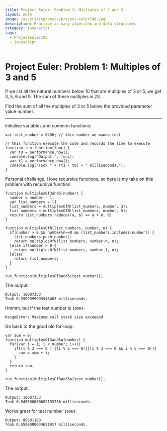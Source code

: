 ```yaml
---
title: Project Euler: Problem 1: Multiples of 3 and 5
layout: note
image: /assets/img/posts/project-euler100.jpg
description: Practice as many algorithm and data structures
category: javascript
tags:
  - ProjectEuler100
  - javascript
---
```


# Project Euler: Problem 1: Multiples of 3 and 5

If we list all the natural numbers below 10 that are multiples of 3 or 5, we get 3, 5, 6 and 9. The sum of these multiples is 23.

Find the sum of all the multiples of 3 or 5 below the provided parameter value number.

---

Initialise variables and common functions:
```
var test_number = 8456; // this number we wanna test

// this function execute the code and records the time to execute
function run_function(func) {
  var t0 = performance.now();
  console.log('Output:', func);
  var t1 = performance.now();
  console.log("Took " + (t1 - t0) + " milliseconds.");
}
```

Personal challenge, I love recursive functions, so here is my take on this problem with recursive function. 

```
function multiplesOf3and5(number) {
  number = number - 1;
  var list_numbers = []
  list_numbers = multiplesOfN(list_numbers, number, 3);
  list_numbers = multiplesOfN(list_numbers, number, 5);
  return list_numbers.reduce((a, b) => a + b, 0)
}

function multiplesOfN(list_numbers, number, n) {
  if(number > 0 && number%n==0 && !list_numbers.includes(number)) {
    list_numbers.push(number);
    return multiplesOfN(list_numbers, number-n, n);
  }else if(number > 0){
    return multiplesOfN(list_numbers, number-1, n);
  }else{
    return list_numbers;
  }
}

run_function(multiplesOf3and5(test_number));
```

The output:
```
Output: 16687353
Took 0.5999999993946403 milliseconds.
```

Hmmm, but if the test number is `19564`:
```
RangeError: Maximum call stack size exceeded
```

Go back to the good old for-loop:
```
var sum = 0;
function multiplesOf3and5a(number) {
  for(var i = 1; i < number; i++){
    if((i % 3 === 0 )||(i % 5 === 0)||(i % 3 === 0 && i % 5 === 0)){
      sum = sum + i;
    }
  }
  return sum;
}

run_function(multiplesOf3and5a(test_number));
```

The output:
```
Output: 16687353
Took 0.045000000682193786 milliseconds.
```

Works great for test number `19564`:
```
Output: 89301183
Took 0.6550000034621917 milliseconds.
```